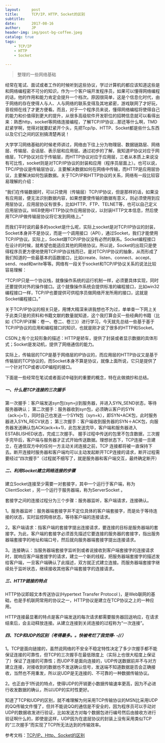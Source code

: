 ```yaml
---
layout:     post
title:      TCP/IP、HTTP、Socket的区别
subtitle:   
date:       2017-08-16
author:     JP
header-img: img/post-bg-coffee.jpeg
catalog: true
tags:
    - TCP/IP
    - HTTP
    - Socket
    
---
```


>整理的一些网络基础

经常在笔试、面试或者工作的时候听到这些协议，学过计算机的都应该知道这些是和网络编程密不可分的知识，作为一个客户端开发程序员，如果可以懂得网络编程的话，他的作用和能力肯定会提升一个档次。原因很简单，这是个信息化时代，由于网络的存在使得人与人、人与网络的联系变得及其地紧密，游戏联网了才好玩，音视频在线了才更方便看。而且，对于一个程序员来说，懂得网络编程将使得自己的能力和价值得到更大的提升，从很多高级软件开发职位的招聘信息就可以看得出来：熟悉http，socket等网络连接编程，了解TCP/IP协议...那还等什么啊，TMD赶紧学啊，觉得对就要赶紧开个头，先把Tcp/Ip、HTTP、Socket都是些什么东西以及它们之间的区别搞清楚再说！

大学学习网络基础的时候老师讲过，网络由下往上分为物理层、数据链路层、网络层、传输层、会话层、表示层和应用层。通过初步的了解，我知道IP协议对应于网络层，TCP协议对应于传输层，而HTTP协议对应于应用层，三者从本质上来说没有可比性，socket则是对TCP/IP协议的封装和应用（程序员层面上）。也可以说，TPC/IP协议是传输层协议，主要解决数据如何在网络中传输，而HTTP是应用层协议，主要解决如何包装数据。关于TCP/IP和HTTP协议的关系，网络有一段比较容易理解的介绍：

  “我们在传输数据时，可以只使用（传输层）TCP/IP协议，但是那样的话，如果没有应用层，便无法识别数据内容，如果想要使传输的数据有意义，则必须使用到应用层协议，应用层协议有很多，比如HTTP、FTP、TELNET等，也可以自己定义应用层协议。WEB使用HTTP协议作应用层协议，以封装HTTP文本信息，然后使用TCP/IP做传输层协议将它发到网络上。”

  而我们平时说的最多的socket是什么呢，实际上socket是对TCP/IP协议的封装，Socket本身并不是协议，而是一个调用接口（API），通过Socket，我们才能使用TCP/IP协议。实际上，Socket跟TCP/IP协议没有必然的联系。Socket编程接口在设计的时候，就希望也能适应其他的网络协议。所以说，Socket的出现只是使得程序员更方便地使用TCP/IP协议栈而已，是对TCP/IP协议的抽象，从而形成了我们知道的一些最基本的函数接口，比如create、listen、connect、accept、send、read和write等等。网络有一段关于socket和TCP/IP协议关系的说法比较容易理解：

  “TCP/IP只是一个协议栈，就像操作系统的运行机制一样，必须要具体实现，同时还要提供对外的操作接口。这个就像操作系统会提供标准的编程接口，比如win32编程接口一样，TCP/IP也要提供可供程序员做网络开发所用的接口，这就是Socket编程接口。”

  关于TCP/IP协议的相关只是，用博大精深来讲我想也不为过，单单查一下网上关于此类只是的资料和书籍文献的数量就知道，这个我打算会买一些经典的书籍（比如《TCP/IP详解：卷一、卷二、卷三》）进行学习，今天就先总结一些基于基于TCP/IP协议的应用和编程接口的知识，也就是刚才说了很多的HTTP和Socket。

  CSDN上有个比较形象的描述：HTTP是轿车，提供了封装或者显示数据的具体形式；Socket是发动机，提供了网络通信的能力。

  实际上，传输层的TCP是基于网络层的IP协议的，而应用层的HTTP协议又是基于传输层的TCP协议的，而Socket本身不算是协议，就像上面所说，它只是提供了一个针对TCP或者UDP编程的接口。

 

下面是一些经常在笔试或者面试中碰到的重要的概念，特在此做摘抄和总结。


##### 一、什么是TCP连接的三次握手

第一次握手：客户端发送syn包(syn=j)到服务器，并进入SYN_SEND状态，等待服务器确认；
第二次握手：服务器收到syn包，必须确认客户的SYN（ack=j+1），同时自己也发送一个SYN包（syn=k），即SYN+ACK包，此时服务器进入SYN_RECV状态；
第三次握手：客户端收到服务器的SYN＋ACK包，向服务器发送确认包ACK(ack=k+1)，此包发送完毕，客户端和服务器进入ESTABLISHED状态，完成三次握手。
  握手过程中传送的包里不包含数据，三次握手完毕后，客户端与服务器才正式开始传送数据。理想状态下，TCP连接一旦建立，在通信双方中的任何一方主动关闭连接之前，TCP 连接都将被一直保持下去。断开连接时服务器和客户端均可以主动发起断开TCP连接的请求，断开过程需要经过“四次握手”（过程就不细写了，就是服务器和客户端交互，最终确定断开）

 

##### 二、利用Socket建立网络连接的步骤

建立Socket连接至少需要一对套接字，其中一个运行于客户端，称为ClientSocket ，另一个运行于服务器端，称为ServerSocket 。

套接字之间的连接过程分为三个步骤：服务器监听，客户端请求，连接确认。

1。服务器监听：服务器端套接字并不定位具体的客户端套接字，而是处于等待连接的状态，实时监控网络状态，等待客户端的连接请求。

2。客户端请求：指客户端的套接字提出连接请求，要连接的目标是服务器端的套接字。为此，客户端的套接字必须首先描述它要连接的服务器的套接字，指出服务器端套接字的地址和端口号，然后就向服务器端套接字提出连接请求。

3。连接确认：当服务器端套接字监听到或者说接收到客户端套接字的连接请求时，就响应客户端套接字的请求，建立一个新的线程，把服务器端套接字的描述发给客户端，一旦客户端确认了此描述，双方就正式建立连接。而服务器端套接字继续处于监听状态，继续接收其他客户端套接字的连接请求。

 

##### 三、HTTP链接的特点

HTTP协议即超文本传送协议(Hypertext Transfer Protocol )，是Web联网的基础，也是手机联网常用的协议之一，HTTP协议是建立在TCP协议之上的一种应用。

HTTP连接最显著的特点是客户端发送的每次请求都需要服务器回送响应，在请求结束后，会主动释放连接。从建立连接到关闭连接的过程称为“一次连接”。

 

##### 四、TCP和UDP的区别（考得最多。。快被考烂了我觉得- -//）

1。TCP是面向链接的，虽然说网络的不安全不稳定特性决定了多少次握手都不能保证连接的可靠性，但TCP的三次握手在最低限度上（实际上也很大程度上保证了）保证了连接的可靠性；而UDP不是面向连接的，UDP传送数据前并不与对方建立连接，对接收到的数据也不发送确认信号，发送端不知道数据是否会正确接收，当然也不用重发，所以说UDP是无连接的、不可靠的一种数据传输协议。

2。也正由于1所说的特点，使得UDP的开销更小数据传输速率更高，因为不必进行收发数据的确认，所以UDP的实时性更好。

 

知道了TCP和UDP的区别，就不难理解为何采用TCP传输协议的MSN比采用UDP的QQ传输文件慢了，但并不能说QQ的通信是不安全的，因为程序员可以手动对UDP的数据收发进行验证，比如发送方对每个数据包进行编号然后由接收方进行验证啊什么的，即使是这样，UDP因为在底层协议的封装上没有采用类似TCP的“三次握手”而实现了TCP所无法达到的传输效率。


参考文档：[TCP/IP、Http、Socket的区别](http://lib.csdn.net/article/computernetworks/20534)
 
